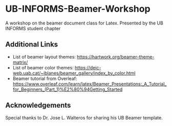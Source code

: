 # UB-INFORMS-Beamer-Workshop
A workshop on the beamer document class for Latex. Presented by the UB INFORMS student chapter


## Additional Links

* List of beamer layout themes: https://hartwork.org/beamer-theme-matrix/
* List of beamer color themes: https://deic-web.uab.cat/~iblanes/beamer_gallery/index_by_color.html
* Beamer tutorial from Overleaf: https://www.overleaf.com/learn/latex/Beamer_Presentations:_A_Tutorial_for_Beginners_(Part_1)%E2%80%94Getting_Started

## Acknowledgements

Special thanks to Dr. Jose L. Walteros for sharing his UB Beamer template.
